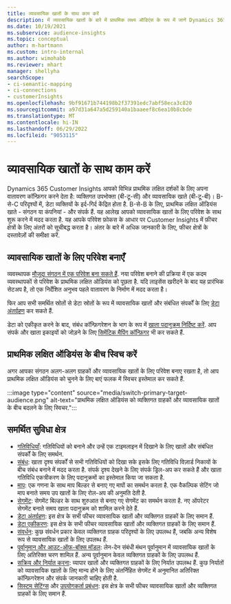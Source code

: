 ```yaml
---
title: व्यावसायिक खातों के साथ काम करें
description: में व्यावसायिक खातों के बारे में प्राथमिक लक्ष्य ऑडिएंस के रूप में जानें Dynamics 365 Customer Insights.
ms.date: 10/19/2021
ms.subservice: audience-insights
ms.topic: conceptual
author: m-hartmann
ms.custom: intro-internal
ms.author: wimohabb
ms.reviewer: mhart
manager: shellyha
searchScope:
- ci-semantic-mapping
- ci-connections
- customerInsights
ms.openlocfilehash: 9bf91671b744198b2f37391edc7abf58eca3c820
ms.sourcegitcommit: a97d31a647a5d259140a1baaeef8c6ea10b8cbde
ms.translationtype: MT
ms.contentlocale: hi-IN
ms.lasthandoff: 06/29/2022
ms.locfileid: "9053115"
---
```

# <a name="work-with-business-accounts"></a>व्यावसायिक खातों के साथ काम करें

Dynamics 365 Customer Insights आपको विभिन्न प्राथमिक लक्षित दर्शकों के लिए अपना वातावरण कॉन्फ़िगर करने देता है: व्यक्तिगत उपभोक्ता (बी-टू-सी) और व्यावसायिक खाते (बी-टू-बी)। B-से-C परिदृश्यों में, डेटा व्यक्तियों के इर्द-गिर्द केंद्रित होता है. B-से-B के लिए, प्राथमिक लक्षित ऑडियंस खाते - संगठन या कंपनियां - और संपर्क हैं. यह आलेख आपको व्यावसायिक खातों के लिए परिवेश के साथ शुरू करने में मदद करता है. यह आपके परिवेश फ़ोकस के आधार पर Customer Insights में फ़ीचर क्षेत्रों के लिए अंतरों को सूचीबद्ध करता है। अंतर के बारे में अधिक जानकारी के लिए, फीचर क्षेत्रों के दस्तावेज़ों की समीक्षा करें. 

## <a name="create-an-environment-for-business-accounts"></a>व्यावसायिक खातों के लिए परिवेश बनाएँ

व्यवस्थापक [मौजूदा संगठन में एक परिवेश बना सकते हैं](create-environment.md). नया परिवेश बनाने की प्रक्रिया में एक कदम व्यवस्थापकों से परिवेश के प्राथमिक लक्षित ऑडियंस को पूछता है. यदि लाइसेंस खरीदने के बाद यह प्रारंभिक सेटअप है, तो एक निर्देशित अनुभव पहले वातावरण के निर्माण में मदद करता है।

फिर आप सभी समर्थित स्रोतों से डेटा स्रोतों के रूप में व्यावसायिक खातों और संबंधित संपर्कों के लिए [डेटा अंतर्ग्रहण](data-sources.md) कर सकते हैं.

डेटा को एकीकृत करने के बाद, संबंध कॉन्फ़िगरेशन के भाग के रूप में [खाता पदानुक्रम निर्दिष्ट करें](relationships.md#set-up-account-hierarchies). आप संपर्क और खाता इकाइयों को जोड़ने के लिए [सिमेंटिक मैपिंग कॉन्फ़िगर](semantic-mappings.md) भी कर सकते हैं. 

## <a name="switch-between-primary-target-audience"></a>प्राथमिक लक्षित ऑडियंस के बीच स्विच करें

अगर आपका संगठन अलग-अलग ग्राहकों और व्यावसायिक खातों के लिए परिवेश बनाए रखता है, तो आप प्राथमिक लक्षित ऑडियंस को चुनने के लिए बाएं फलक में स्विचर इस्तेमाल कर सकते हैं.

:::image type="content" source="media/switch-primary-target-audience.png" alt-text="प्राथमिक लक्षित ऑडियंस को व्यक्तिगत ग्राहकों और व्यावसायिक खातों के बीच बदलने के लिए स्विचर.":::

## <a name="supported-feature-areas"></a>समर्थित सुविधा क्षेत्र

- [गतिविधियाँ](activities.md): गतिविधियों को बनाने और उन्हें एक टाइमलाइन में दिखाने के लिए खातों और संबंधित संपर्कों के लिए समर्थन.
- [संबंध](relationships.md): खाता दृश्य संपर्कों से सभी गतिविधियों को दिखा सके इसके लिए गतिविधि विज़ार्ड निकायों के बीच संबंध बनाने में मदद करता है. संपर्क दृश्य देखने के लिए संपर्क ड्रिल-अप कर सकते हैं और खाता गतिविधि एकत्रीकरण के लिए पदानुक्रमों का इस्तेमाल किया जा सकता है.
- [माप](measures.md): एक गणना के साथ माप बिल्डर से बनाए गए मापों का समर्थन करता है. एक वैकल्पिक सेटिंग जो माप बनाते समय उप खातों के लिए रोल-अप की अनुमति देती है.
- [सेगमेंट](segments.md): सेगमेंट बिल्डर के साथ शुरुआत से बनाए गए सेगमेंट का समर्थन करता है. नए ऑपरेटर सेगमेंट बनाते समय खाता पदानुक्रम को शामिल करने देते हैं.
- [डेटा अंतर्ग्रहण](data-sources.md): इस क्षेत्र के सभी फीचर व्यावसायिक खातों और व्यक्तिगत ग्राहकों के लिए समान हैं.
- [डेटा एकीकरण](data-unification.md): इस क्षेत्र के सभी फीचर व्यावसायिक खातों और व्यक्तिगत ग्राहकों के लिए समान हैं.
- [संवर्धन](enrichment-hub.md): कुछ संवर्धन प्रकार केवल व्यक्तिगत ग्राहक परिदृश्यों के लिए उपलब्ध हैं, जबकि अन्य विशेष रूप से व्यावसायिक खातों के लिए उपलब्ध हैं.
- [पूर्वानुमान और आउट-ऑफ-बॉक्स मॉडल](predictions-overview.md): लेन-देन संबंधी मंथन पूर्वानुमान में व्यावसायिक खातों के लिए अतिरिक्त चरण शामिल हैं. अन्य पूर्वानुमान केवल व्यक्तिगत ग्राहकों के लिए उपलब्ध हैं.
- [सक्रिय और निर्यात करना](export-destinations.md): व्यापार खातों और व्यक्तिगत ग्राहकों के लिए निर्यात उपलब्ध हैं. कुछ निर्यातों को व्यावसायिक खातों के लिए मान्य होने के लिए अंतर्निहित सेगमेंट में अनुमानित अतिरिक्त कॉन्फ़िगरेशन और संपर्क जानकारी चाहिए होती है.
- [सिस्टम सेटिंग्स](system.md) और [उपयोगकर्ता प्रबंधन](permissions.md): इस क्षेत्र के सभी फीचर व्यावसायिक खातों और व्यक्तिगत ग्राहकों के लिए समान हैं.

